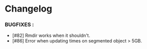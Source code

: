 # Changelog

### BUGFIXES :

- [#82] Rmdir works when it shouldn't.
- [#86] Error when updating times on segmented object > 5GB.

